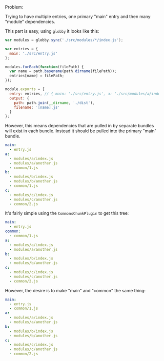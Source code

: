 Problem:

Trying to have multiple entries, one primary "main" entry and then many "module"
dependencies.

This part is easy, using `globby` it looks like this:

```js
var modules = globby.sync('./src/modules/*/index.js');

var entries = {
  main: './src/entry.js'
};

modules.forEach(function(filePath) {
  var name = path.basename(path.dirname(filePath));
  entries[name] = filePath;
});

module.exports = {
  entry: entries, // { main: './src/entry.js', a: './src/modules/a/index.js', ... }
  output: {
    path: path.join(__dirname, './dist'),
    filename: '[name].js'
  }
};
```

However, this means dependencies that are pulled in by separate bundles will
exist in each bundle. Instead it should be pulled into the primary "main"
bundle.

```yaml
main:
  - entry.js
a:
  - modules/a/index.js
  - modules/a/another.js
  - common/1.js
b:
  - modules/b/index.js
  - modules/b/another.js
  - common/1.js
c:
  - modules/c/index.js
  - modules/c/another.js
  - common/2.js
```

It's fairly simple using the `CommonsChunkPlugin` to get this tree:

```yaml
main:
  - entry.js
common:
  - common/1.js
a:
  - modules/a/index.js
  - modules/a/another.js
b:
  - modules/b/index.js
  - modules/b/another.js
c:
  - modules/c/index.js
  - modules/c/another.js
  - common/2.js
```

However, the desire is to make "main" and "common" the same thing:

```yaml
main:
  - entry.js
  - common/1.js
a:
  - modules/a/index.js
  - modules/a/another.js
b:
  - modules/b/index.js
  - modules/b/another.js
c:
  - modules/c/index.js
  - modules/c/another.js
  - common/2.js
```
